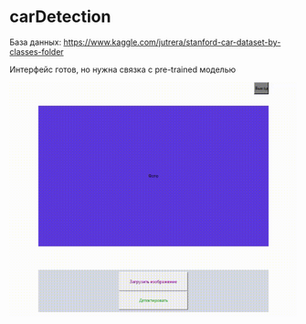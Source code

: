 # carDetection

База данных:
  https://www.kaggle.com/jutrera/stanford-car-dataset-by-classes-folder

 
Интерфейс готов, но нужна связка с pre-trained моделью  

![Alt Text](https://github.com/pharaday/carDetection/blob/main/gifForReadme.gif)

